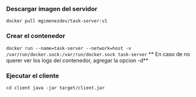 ### Descargar imagen del servidor
``
docker pull mgimenezdev/task-server:v1
``

### Crear el contenedor
``
docker run --name=task-server --network=host -v /var/run/docker.sock:/var/run/docker.sock task-server
``
** En caso de no querer ver los logs del contenedor, agregar la opcion -d**

### Ejecutar el cliente
``
cd client
java -jar target/client.jar
``
